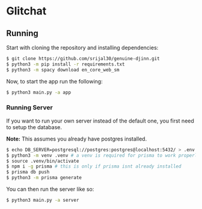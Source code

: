 # Glitchat

## Running

Start with cloning the repository and installing dependencies:

```bash
$ git clone https://github.com/srijal30/genuine-djinn.git
$ python3 -m pip install -r requirements.txt
$ python3 -m spacy download en_core_web_sm
```

Now, to start the app run the following:

```bash
$ python3 main.py -a app
```

### Running Server

If you want to run your own server instead of the default one, you first need to setup the database.

**Note:** This assumes you already have postgres installed.

```bash
$ echo DB_SERVER=postgresql://postgres:postgres@localhost:5432/ > .env
$ python3 -m venv .venv # a venv is required for prisma to work properly
$ source .venv/bin/activate
$ npm i -g prisma # this is only if prisma isnt already installed
$ prisma db push
$ python3 -m prisma generate
```

You can then run the server like so:

```bash
$ python3 main.py -a server
```
